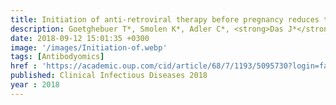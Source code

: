```yaml
---
title: Initiation of anti-retroviral therapy before pregnancy reduces the risk of infection related hospitalization in HIV-exposed uninfected infants
description: Goetghebuer T*, Smolen K*, Adler C*, <strong>Das J*</strong>, McBride T, Smits G, Lecomte S, Haelterman E, Barlow P, Piedra PA, van der Klis F, Kollmann TR, Lauffenburger DA, Alter G, Levy J, Marchant A
date: 2018-09-12 15:01:35 +0300
image: '/images/Initiation-of.webp'
tags: [Antibodyomics]
href : 'https://academic.oup.com/cid/article/68/7/1193/5095730?login=false'
published: Clinical Infectious Diseases 2018
year : 2018
---
```

